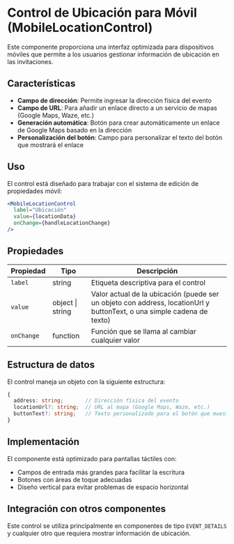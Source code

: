 # Control de Ubicación para Móvil (MobileLocationControl)

Este componente proporciona una interfaz optimizada para dispositivos móviles que permite a los usuarios gestionar información de ubicación en las invitaciones.

## Características

- **Campo de dirección**: Permite ingresar la dirección física del evento
- **Campo de URL**: Para añadir un enlace directo a un servicio de mapas (Google Maps, Waze, etc.)
- **Generación automática**: Botón para crear automáticamente un enlace de Google Maps basado en la dirección
- **Personalización del botón**: Campo para personalizar el texto del botón que mostrará el enlace

## Uso

El control está diseñado para trabajar con el sistema de edición de propiedades móvil:

```jsx
<MobileLocationControl
  label="Ubicación"
  value={locationData}
  onChange={handleLocationChange}
/>
```

## Propiedades

| Propiedad | Tipo | Descripción |
|-----------|------|-------------|
| `label` | string | Etiqueta descriptiva para el control |
| `value` | object \| string | Valor actual de la ubicación (puede ser un objeto con address, locationUrl y buttonText, o una simple cadena de texto) |
| `onChange` | function | Función que se llama al cambiar cualquier valor |

## Estructura de datos

El control maneja un objeto con la siguiente estructura:

```typescript
{
  address: string;       // Dirección física del evento
  locationUrl?: string;  // URL al mapa (Google Maps, Waze, etc.)
  buttonText?: string;   // Texto personalizado para el botón que muestra el mapa
}
```

## Implementación

El componente está optimizado para pantallas táctiles con:
- Campos de entrada más grandes para facilitar la escritura
- Botones con áreas de toque adecuadas
- Diseño vertical para evitar problemas de espacio horizontal

## Integración con otros componentes

Este control se utiliza principalmente en componentes de tipo `EVENT_DETAILS` y cualquier otro que requiera mostrar información de ubicación.
